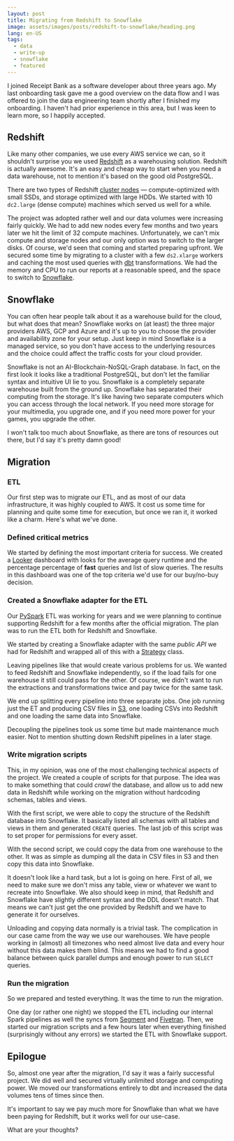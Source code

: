 ```yaml
---
layout: post
title: Migrating from Redshift to Snowflake
image: assets/images/posts/redshift-to-snowflake/heading.png
lang: en-US
tags:
  - data
  - write-up
  - snowflake
  - featured
---
```

I joined Receipt Bank as a software developer about three years ago. My last onboarding task gave me
a good overview on the data flow and I was offered to join the data engineering team shortly after I
finished my onboarding. I haven't had prior experience in this area, but I was keen to learn more,
so I happily accepted.

<!--more-->

## Redshift

Like many other companies, we use every AWS service we can, so it shouldn't surprise you we used
[Redshift](https://aws.amazon.com/redshift/) as a warehousing solution. Redshift is actually
awesome. It's an easy and cheap way to start when you need a data warehouse, not to mention it's
based on the good old PostgreSQL.

There are two types of Redshift [cluster
nodes](https://docs.aws.amazon.com/redshift/latest/mgmt/working-with-clusters.html) —
compute-optimized with small SSDs, and storage optimized with large HDDs. We started with 10
`dc2.large` (dense compute) machines which served us well for a while.

The project was adopted rather well and our data volumes were increasing fairly quickly. We had to
add new nodes every few months and two years later we hit the limit of 32 compute machines.
Unfortunately, we can't mix compute and storage nodes and our only option was to switch to the
larger disks. Of course, we'd seen that coming and started preparing upfront. We secured some time
by migrating to a cluster with a few `ds2.xlarge` workers and caching the most used queries with
[dbt](https://www.getdbt.com/) transformations. We had the memory and CPU to run our reports at a
reasonable speed, and the space to switch to [Snowflake](https://www.snowflake.com/).

## Snowflake

You can often hear people talk about it as a warehouse build for the cloud, but what does that mean?
Snowflake works on (at least) the three major providers AWS, GCP and Azure and it's up to you to
choose the provider and availability zone for your setup. Just keep in mind Snowflake is a managed
service, so you don't have access to the underlying resources and the choice could affect the
traffic costs for your cloud provider.

Snowflake is not an AI-Blockchain-NoSQL-Graph database. In fact, on the first look it looks like a
traditional PostgreSQL, but don't let the familiar syntax and intuitive UI lie to you. Snowflake is
a completely separate warehouse built from the ground up. Snowflake has separated their computing
from the storage. It's like having two separate computers which you can access through the local
network. If you need more storage for your multimedia, you upgrade one, and if you need more power
for your games, you upgrade the other.

I won't talk too much about Snowflake, as there are tons of resources out there, but I'd say it's
pretty damn good!

## Migration

### ETL

Our first step was to migrate our ETL, and as most of our data infrastructure, it was highly coupled
to AWS. It cost us some time for planning and quite some time for execution, but once we ran it, it
worked like a charm. Here's what we've done.

### Defined critical metrics

We started by defining the most important criteria for success. We created a
[Looker](https://looker.com/) dashboard with looks for the average query runtime and the percentage
percentage of __fast__ queries and list of slow queries. The results in this dashboard was one of
the top criteria we'd use for our buy/no-buy decision.

### Created a Snowflake adapter for the ETL

Our [PySpark](https://spark.apache.org/) ETL was working for years and we were planning to continue
supporting Redshift for a few months after the official migration. The plan was to run the ETL both
for Redshift and Snowflake.

We started by creating a Snowflake adapter with the same _public API_ we had for Redshift and
wrapped all of this with a [Strategy](https://en.wikipedia.org/wiki/Strategy_pattern) class.

Leaving pipelines like that would create various problems for us. We wanted to feed Redshift and
Snowflake independently, so if the load fails for one warehouse it still could pass for the other.
Of course, we didn't want to run the extractions and transformations twice and pay twice for the
same task.

We end up splitting every pipeline into three separate jobs. One job running just the ET and
producing CSV files in [S3](https://aws.amazon.com/s3/), one loading CSVs into Redshift and one
loading the same data into Snowflake.

Decoupling the pipelines took us some time but made maintenance much easier. Not to mention shutting
down Redshift pipelines in a later stage.

### Write migration scripts

This, in my opinion, was one of the most challenging technical aspects of the project. We created a
couple of scripts for that purpose. The idea was to make something that could _crawl_ the database,
and allow us to add new data in Redshift while working on the migration without hardcoding schemas,
tables and views.

With the first script, we were able to copy the structure of the Redshift database into Snowflake.
It basically listed all schemas with all tables and views in them and generated `CREATE` queries.
The last job of this script was to set proper for permissions for every asset.

With the second script, we could copy the data from one warehouse to the other. It was as simple as
dumping all the data in CSV files in S3 and then copy this data into Snowflake.

It doesn't look like a hard task, but a lot is going on here. First of all, we need to make sure we
don't miss any table, view or whatever we want to recreate into Snowflake. We also should keep in
mind, that Redshift and Snowflake have slightly different syntax and the DDL doesn't match. That
means we can't just get the one provided by Redshift and we have to generate it for ourselves.

Unloading and copying data normally is a trivial task. The complication in our case came from the
way we use our warehouses. We have people working in (almost) all timezones who need almost live
data and every hour without this data makes them blind. This means we had to find a good balance
between quick parallel dumps and enough power to run `SELECT` queries.

### Run the migration

So we prepared and tested everything. It was the time to run the migration.

One day (or rather one night) we stopped the ETL including our internal Spark pipelines as well the
syncs from [Segment](https://segment.com/) and [Fivetran](https://fivetran.com/). Then, we started
our migration scripts and a few hours later when everything finished (surprisingly without any
errors) we started the ETL with Snowflake support.

## Epilogue

So, almost one year after the migration, I'd say it was a fairly successful project. We did well and
secured virtually unlimited storage and computing power. We moved our transformations entirely to
dbt and increased the data volumes tens of times since then.

It's important to say we pay much more for Snowflake than what we have been paying for Redshift, but
it works well for our use-case.

What are your thoughts?
